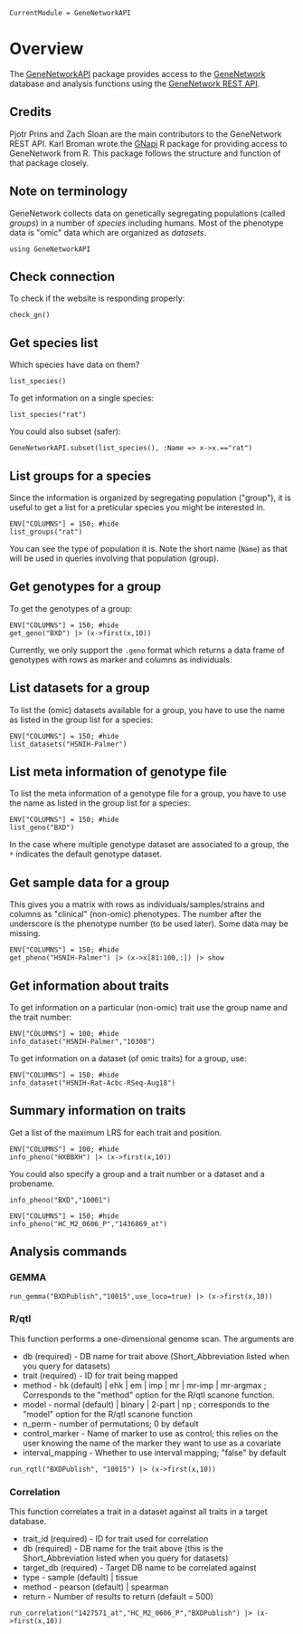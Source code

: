 ```@meta
CurrentModule = GeneNetworkAPI
```

# Overview

The [GeneNetworkAPI](https://github.com/sens/GeneNetworkAPI.jl) package provides 
access to the [GeneNetwork](http://genenetwork.org) database
and analysis functions using the [GeneNetwork REST
API](https://github.com/genenetwork/gn-docs/blob/master/api/GN2-REST-API.md).

## Credits

Pjotr Prins and Zach Sloan are the main contributors to the
GeneNetwork REST API.  Karl Broman wrote the
[GNapi](https://github.com/kbroman/GNapi/blob/main/README.md) R
package for providing access to GeneNetwork from R.  This package
follows the structure and function of that package closely.

## Note on terminology

GeneNetwork collects data on genetically segregating populations
(called _groups_) in a number of _species_ including humans.  Most of
the phenotype data is "omic" data which are organized as _datasets_. 

```@setup gnapi
using GeneNetworkAPI
```

## Check connection

To check if the website is responding properly:

```@repl gnapi
check_gn()
```

## Get species list

Which species have data on them?

```@repl gnapi
list_species()
```

To get information on a single species:

```@repl gnapi
list_species("rat")
```

You could also subset (safer):

```@repl gnapi
GeneNetworkAPI.subset(list_species(), :Name => x->x.=="rat")
```

## List groups for a species

Since the information is organized by segregating population
("group"), it is useful to get a list for a preticular species you
might be interested in.

```@repl gnapi
ENV["COLUMNS"] = 150; #hide
list_groups("rat")
```

You can see the type of population it is.  Note the short name
(`Name`) as that will be used in queries involving that population
(group).


## Get genotypes for a group

To get the genotypes of a group:


```@repl gnapi
ENV["COLUMNS"] = 150; #hide
get_geno("BXD") |> (x->first(x,10))
```

Currently, we only support the `.geno` format which returns a data
frame of genotypes with rows as marker and columns as individuals.

## List datasets for a group

To list the (omic) datasets available for a group, you have to use the
name as listed in the group list for a species:

```@repl gnapi
ENV["COLUMNS"] = 150; #hide
list_datasets("HSNIH-Palmer")
```

## List meta information of genotype file

To list the meta information of a genotype file for a group, you have to use the
name as listed in the group list for a species:

```@repl gnapi
ENV["COLUMNS"] = 150; #hide
list_geno("BXD")
```

In the case where multiple genotype dataset are associated to a group, 
the `*` indicates the default genotype dataset.

## Get sample data for a group

This gives you a matrix with rows as individuals/samples/strains and
columns as "clinical" (non-omic) phenotypes.  The number after the
underscore is the phenotype number (to be used later).  Some data may
be missing.

```@repl gnapi
ENV["COLUMNS"] = 150; #hide
get_pheno("HSNIH-Palmer") |> (x->x[81:100,:]) |> show
```

## Get information about traits

To get information on a particular (non-omic) trait use the group name
and the trait number:

```@repl gnapi
ENV["COLUMNS"] = 100; #hide
info_dataset("HSNIH-Palmer","10308")
```

To get information on a dataset (of omic traits) for a group, use:

```@repl gnapi
ENV["COLUMNS"] = 150; #hide
info_dataset("HSNIH-Rat-Acbc-RSeq-Aug18")

```

## Summary information on traits

Get a list of the maximum LRS for each trait and position.

```@repl gnapi
ENV["COLUMNS"] = 100; #hide
info_pheno("HXBBXH") |> (x->first(x,10))
```

You could also specify a group and a trait number or a dataset and a probename.

```@repl gnapi
info_pheno("BXD","10001")
```

```@repl gnapi
ENV["COLUMNS"] = 150; #hide
info_pheno("HC_M2_0606_P","1436869_at")
```

## Analysis commands


### GEMMA

```@repl gnapi
run_gemma("BXDPublish","10015",use_loco=true) |> (x->first(x,10))
```

### R/qtl

This function performs a one-dimensional genome scan.  The arguments
are

- db (required) - DB name for trait above (Short_Abbreviation listed
  when you query for datasets)
- trait (required) - ID for trait being mapped
- method - hk (default) | ehk | em | imp | mr | mr-imp |
  mr-argmax ; Corresponds to the "method" option for the R/qtl scanone
  function.
- model - normal (default) | binary | 2-part | np ; corresponds
  to the "model" option for the R/qtl scanone function
- n_perm - number of permutations; 0 by default
- control_marker - Name of marker to use as control; this relies on
  the user knowing the name of the marker they want to use as a
  covariate
- interval_mapping - Whether to use interval mapping; "false" by default

```@repl gnapi
run_rqtl("BXDPublish", "10015") |> (x->first(x,10))
```

### Correlation

This function correlates a trait in a dataset against all traits in a
target database.


- trait_id (required) - ID for trait used for correlation
- db (required) - DB name for the trait above (this is the Short_Abbreviation listed when you query for datasets)
- target_db (required) - Target DB name to be correlated against
- type - sample (default) | tissue
- method - pearson (default) | spearman
- return - Number of results to return (default = 500)


```@repl gnapi
run_correlation("1427571_at","HC_M2_0606_P","BXDPublish") |> (x->first(x,10))
```

